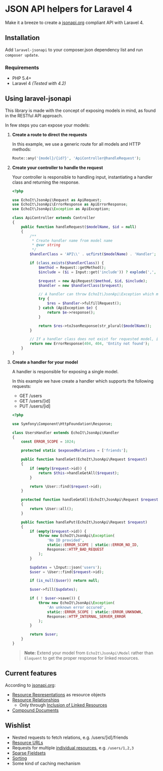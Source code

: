 JSON API helpers for Laravel 4
=====

Make it a breeze to create a [jsonapi.org](http://jsonapi.org/) compliant API with Laravel 4.

Installation
-----

Add `laravel-jsonapi` to your composer.json dependency list and run `composer update`.

### Requirements

* PHP 5.4+
* Laravel 4 *(Tested with 4.2)*


Using laravel-jsonapi
-----

This library is made with the concept of exposing models in mind, as found in the RESTful API approach.

In few steps you can expose your models:

1. **Create a route to direct the requests**

    In this example, we use a generic route for all models and HTTP methods:

    ```php
    Route::any('{model}/{id?}', 'ApiController@handleRequest');
    ```

2. **Create your controller to handle the request**

    Your controller is responsible to handling input, instantiating a handler class and returning the response.

    ```php
    <?php

    use EchoIt\JsonApi\Request as ApiRequest;
    use EchoIt\JsonApi\ErrorResponse as ApiErrorResponse;
    use EchoIt\JsonApi\Exception as ApiException;

    class ApiController extends Controller
    {
        public function handleRequest($modelName, $id = null)
        {
            /**
             * Create handler name from model name
             * @var string
             */
            $handlerClass = 'API\\' . ucfirst($modelName) . 'Handler';

            if (class_exists($handlerClass)) {
                $method = Request::getMethod();
                $include = ($i = Input::get('include')) ? explode(',', $i) : $i;

                $request = new ApiRequest($method, $id, $include);
                $handler = new $handlerClass($request);

                // A handler can throw EchoIt\JsonApi\Exception which must be gracefully handled to give proper response
                try {
                    $res = $handler->fulfillRequest();
                } catch (ApiException $e) {
                    return $e->response();
                }

                return $res->toJsonResponse(str_plural($modelName));
            }

            // If a handler class does not exist for requested model, it is not considered to be exposed in the API
            return new ErrorResponse(404, 404, 'Entity not found');
        }
    }
    ```

3. **Create a handler for your model**

    A handler is responsible for exposing a single model.

    In this example we have create a handler which supports the following requests:

    * GET /users
    * GET /users/[id]
    * PUT /users/[id]

    ```php
    <?php

    use Symfony\Component\HttpFoundation\Response;

    class UsersHandler extends EchoIt\JsonApi\Handler
    {
        const ERROR_SCOPE = 1024;

        protected static $exposedRelations = ['friends'];

        public function handleGet(EchoIt\JsonApi\Request $request)
        {
            if (empty($request->id)) {
                return $this->handleGetAll($request);
            }

            return \User::find($request->id);
        }

        protected function handleGetAll(EchoIt\JsonApi\Request $request)
        {
            return \User::all();
        }

        public function handlePut(EchoIt\JsonApi\Request $request)
        {
            if (empty($request->id)) {
                throw new EchoIt\JsonApi\Exception(
                    'No ID provided',
                    static::ERROR_SCOPE | static::ERROR_NO_ID,
                    Response::HTTP_BAD_REQUEST
                );
            }

            $updates = \Input::json('users');
            $user = \User::find($request->id);

            if (is_null($user)) return null;

            $user->fill($updates);

            if ( ! $user->save()) {
                throw new EchoIt\JsonApi\Exception(
                    'An unknown error occured',
                    static::ERROR_SCOPE | static::ERROR_UNKNOWN,
                    Response::HTTP_INTERNAL_SERVER_ERROR
                );
            }

            return $user;
        }
    }
    ```

    > **Note:** Extend your model from `EchoIt\JsonApi\Model` rather than `Eloquent` to get the proper response for linked resources.


Current features
-----

According to [jsonapi.org](http://jsonapi.org):

* [Resource Representations](http://jsonapi.org/format/#document-structure-resource-representations) as resource objects
* [Resource Relationships](http://jsonapi.org/format/#document-structure-resource-relationships)
   * Only through [Inclusion of Linked Resources](http://jsonapi.org/format/#fetching-includes)
* [Compound Documents](http://jsonapi.org/format/#document-structure-compound-documents)


Wishlist
-----

* Nested requests to fetch relations, e.g. /users/[id]/friends
* [Resource URLs](http://jsonapi.org/format/#document-structure-resource-urls)
* Requests for multiple [individual resources](http://jsonapi.org/format/#urls-individual-resources), e.g. `/users/1,2,3`
* [Sparse Fieldsets](http://jsonapi.org/format/#fetching-sparse-fieldsets)
* [Sorting](http://jsonapi.org/format/#fetching-sorting)
* Some kind of caching mechanism
